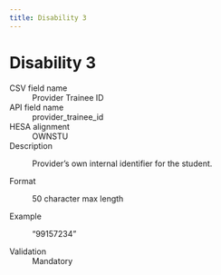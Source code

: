 ```yaml
---
title: Disability 3
---
```


<h1 id="disability-3">Disability 3</h1>

<section class="app-summary-card govuk-!-margin-bottom-6" id="summary-card-provider_trainee_id">
  <div class="app-summary-card__body">
    <dl class="govuk-summary-list">
      <div class="govuk-summary-list__row csv-field-name govuk-summary-list__row--no-actions" id="csv-field-name">
        <dt class="govuk-summary-list__key">CSV field name</dt>
        <dd class="govuk-summary-list__value">Provider Trainee ID</dd>
      </div>
      <div class="govuk-summary-list__row api-field-name govuk-summary-list__row--no-actions" id="api-field-name">
        <dt class="govuk-summary-list__key">API field name</dt>
        <dd class="govuk-summary-list__value">provider_trainee_id</dd>
      </div>
      <div class="govuk-summary-list__row hesa-alignment govuk-summary-list__row--no-actions" id="hesa-alignment">
        <dt class="govuk-summary-list__key">HESA alignment</dt><dd class="govuk-summary-list__value">OWNSTU</dd>
      </div>
      <div class="govuk-summary-list__row description govuk-summary-list__row--no-actions" id="description">
        <dt class="govuk-summary-list__key">Description</dt>
        <dd class="govuk-summary-list__value">
          <p>Provider’s own internal identifier for the student.</p>
        </dd>
      </div>
      <div class="govuk-summary-list__row format govuk-summary-list__row--no-actions" id="format">
        <dt class="govuk-summary-list__key">Format</dt>
        <dd class="govuk-summary-list__value">
          <p>50 character max length</p>
        </dd>
      </div>
      <div class="govuk-summary-list__row example govuk-summary-list__row--no-actions" id="example">
        <dt class="govuk-summary-list__key">Example</dt>
        <dd class="govuk-summary-list__value">
          <p>&ldquo;99157234&rdquo;</p>
        </dd>
      </div>
      <div class="govuk-summary-list__row validation govuk-summary-list__row--no-actions" id="validation">
        <dt class="govuk-summary-list__key">Validation</dt>
        <dd class="govuk-summary-list__value">Mandatory</dd>
      </div>
    </dl>
  </div>
</section>
